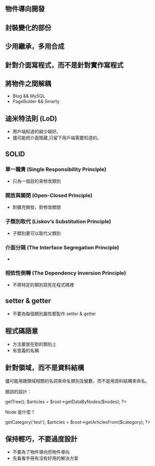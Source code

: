 物件導向開發
----------

## 封裝變化的部份

## 少用繼承，多用合成

<?php

class Model
{
    protected $_db;
}

?>

## 針對介面寫程式，而不是針對實作寫程式

<?php

$db = new mysqli();

$db = new Db();

?>

## 將物件之間解耦

* Blog && MySQL
* PageBulder && Smarty

## 迪米特法則 (LoD)

* 用戶端知道的越少越好。
* 儘可能把介面隱藏,只留下用戶端需要知道的。

## SOLID

### 單一職責 (Single Responsibility Principle)

* 只為一個目的來修改類別

### 開放與關閉 (Open-Closed Principle)

* 對擴充開發，對修改關閉

### 子類別取代 (Liskov’s Substitution Principle)

* 子類別要可以取代父類別

### 介面分隔 (The Interface Segregation Principle)

*

### 相依性倒轉 (The Dependency Inversion Principle)

* 不將特定的類別寫死在程式碼裡

## setter & getter

* 不要為每個類別屬性都製作 setter & getter

## 程式碼語意

* 方法要放在對的類別上
* 有意義的名稱

## 針對領域，而不是資料結構

儘可能用跟領域相關的名詞來命名類別及變數，而不是用資料結構來命名。

錯誤的設計：

<?php
$rootNode = new Node('root');
$nodes = $rootNode->getTree();
$articles = $root->getDataByNodes($nodes);
?>

Node 是什麼？

<?php
$root = new Category('root');
$category = $root->getCategory('test');
$articles = $root->getArticlesFrom($category);
?>

## 保持輕巧，不要過度設計

* 不要為了物件導向而物件導向
* 先看看手冊有沒有好用的解決方案





